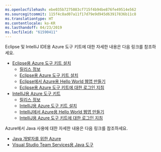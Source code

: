 ```yaml
---
ms.openlocfilehash: ebe035b7275083cf715f4b94be876fe49514e562
ms.sourcegitcommit: 115f4c8ad07a11f17d79e9d945d63917836b11c8
ms.translationtype: HT
ms.contentlocale: ko-KR
ms.lasthandoff: 04/23/2019
ms.locfileid: "61590411"
---
```

Eclipse 및 IntelliJ IDE용 Azure 도구 키트에 대한 자세한 내용은 다음 링크를 참조하세요.

* [Eclipse용 Azure 도구 키트 설치](../eclipse/azure-toolkit-for-eclipse.md) 
  * [릴리스 정보](https://github.com/Microsoft/azure-tools-for-java/releases) 
  * [Eclipse용 Azure 도구 키트 설치](../eclipse/azure-toolkit-for-eclipse-installation.md) 
  * [Eclipse에서 Azure용 Hello World 웹앱 만들기](../eclipse/azure-toolkit-for-eclipse-create-hello-world-web-app.md) 
  * [Eclipse용 Azure 도구 키트에 대한 로그인 지침](../eclipse/azure-toolkit-for-eclipse-sign-in-instructions.md) 
* [IntelliJ용 Azure 도구 키트](../intellij/azure-toolkit-for-intellij.md) 
  * [릴리스 정보](https://github.com/Microsoft/azure-tools-for-java/releases) 
  * [IntelliJ용 Azure 도구 키트 설치](../intellij/azure-toolkit-for-intellij-installation.md) 
  * [IntelliJ에서 Azure용 Hello World 웹앱 만들기](../intellij/azure-toolkit-for-intellij-create-hello-world-web-app.md) 
  * [IntelliJ용 Azure 도구 키트에 대한 로그인 지침](../intellij/azure-toolkit-for-intellij-sign-in-instructions.md) 

Azure에서 Java 사용에 대한 자세한 내용은 다음 링크를 참조하세요. 

* [Java 개발자를 위한 Azure](https://docs.microsoft.com/java/azure/) 
* [Visual Studio Team Services용 Java 도구](https://java.visualstudio.com/) 
<!-- TODO: Add URLs for Java in VSCode here --> 
